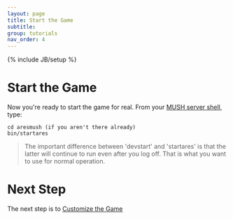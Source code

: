```yaml
---
layout: page
title: Start the Game
subtitle: 
group: tutorials
nav_order: 4
---
```

{% include JB/setup %}

# Start the Game

Now you're ready to start the game for real.  From your [MUSH server shell]({{site.siteroot}}tutorials/admin/server-connect.html), type:

    cd aresmush (if you aren't there already)
    bin/startares

> The important difference between 'devstart' and 'startares' is that the latter will continue to run even after you log off.  That is what you want to use for normal operation.

# Next Step

The next step is to [Customize the Game]({{site.siteroot}}tutorials/admin/customize-game.html)
